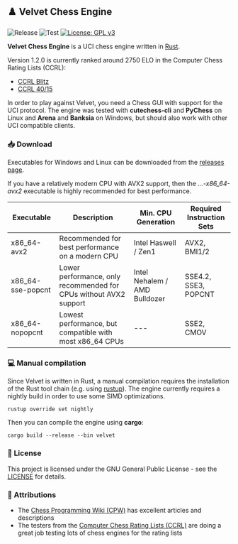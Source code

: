 ## :chess_pawn: Velvet Chess Engine

![Release](https://img.shields.io/github/v/release/mhonert/velvet-chess)
![Test](https://img.shields.io/github/workflow/status/mhonert/velvet-chess/Test?label=Test&logo=github)
[![License: GPL v3](https://img.shields.io/badge/License-GPLv3-blue.svg)](https://www.gnu.org/licenses/gpl-3.0)

**Velvet Chess Engine** is a UCI chess engine written in [Rust](https://www.rust-lang.org).

Version 1.2.0 is currently ranked around 2750 ELO in the Computer Chess Rating Lists (CCRL):
- [CCRL Blitz](https://www.computerchess.org.uk/ccrl/404/cgi/compare_engines.cgi?family=Velvet&print=Rating+list)
- [CCRL 40/15](https://www.computerchess.org.uk/ccrl/4040/cgi/compare_engines.cgi?family=Velvet&print=Rating+list)

In order to play against Velvet, you need a Chess GUI with support for the UCI protocol.
The engine was tested with **cutechess-cli** and **PyChess** on Linux and **Arena** and **Banksia** on Windows, but
should also work with other UCI compatible clients.

### :inbox_tray: Download

Executables for Windows and Linux can be downloaded from the [releases page](https://github.com/mhonert/velvet-chess/releases).

If you have a relatively modern CPU with AVX2 support, then the *...-x86_64-avx2* executable is highly recommended for best performance.

| Executable        | Description                                                       | Min. CPU Generation           | Required Instruction Sets |
| ----------------- | ----------------------------------------------------------------- | ----------------------------- | ------------------------- |
| x86_64-avx2       | Recommended for best performance on a modern CPU                  | Intel Haswell / Zen1          | AVX2, BMI1/2              |
| x86_64-sse-popcnt | Lower performance, only recommended for CPUs without AVX2 support | Intel Nehalem / AMD Bulldozer | SSE4.2, SSE3, POPCNT      |
| x86_64-nopopcnt   | Lowest performance, but compatible with most x86_64 CPUs          | ---                           | SSE2, CMOV                |

### :computer: Manual compilation

Since Velvet is written in Rust, a manual compilation requires the installation of the Rust tool chain (e.g. using [rustup](https://rustup.rs/)).
The engine currently requires a nightly build in order to use some SIMD optimizations.

```shell
rustup override set nightly
```

Then you can compile the engine using **cargo**:

```shell
cargo build --release --bin velvet
```

### :scroll: License
This project is licensed under the GNU General Public License - see the [LICENSE](LICENSE) for details.

### :tada: Attributions
- The [Chess Programming Wiki (CPW)](https://www.chessprogramming.org/Main_Page) has excellent articles and descriptions
- The testers from the [Computer Chess Rating Lists (CCRL)](https://www.computerchess.org.uk/ccrl/) are doing a great job testing lots
  of chess engines for the rating lists
